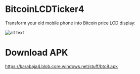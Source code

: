# BitcoinLCDTicker4

Transform your old mobile phone into Bitcoin price LCD display:

![alt text](https://karabaja4.blob.core.windows.net/stuff/btc_led.jpg)

# Download APK

https://karabaja4.blob.core.windows.net/stuff/btc8.apk
